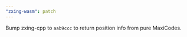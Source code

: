 ```yaml
---
"zxing-wasm": patch
---
```


Bump zxing-cpp to `aab9ccc` to return position info from pure MaxiCodes.
